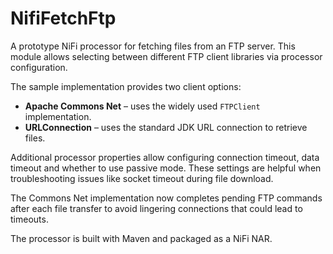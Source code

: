 # NifiFetchFtp

A prototype NiFi processor for fetching files from an FTP server. This module allows selecting between different FTP client libraries via processor configuration.

The sample implementation provides two client options:

- **Apache Commons Net** – uses the widely used `FTPClient` implementation.
- **URLConnection** – uses the standard JDK URL connection to retrieve files.

Additional processor properties allow configuring connection timeout, data timeout
and whether to use passive mode. These settings are helpful when troubleshooting
issues like socket timeout during file download.

The Commons Net implementation now completes pending FTP commands after each
file transfer to avoid lingering connections that could lead to timeouts.

The processor is built with Maven and packaged as a NiFi NAR.
